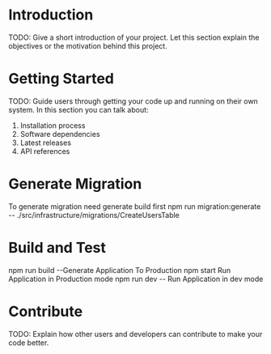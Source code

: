 # Introduction 
TODO: Give a short introduction of your project. Let this section explain the objectives or the motivation behind this project. 

# Getting Started
TODO: Guide users through getting your code up and running on their own system. In this section you can talk about:
1.	Installation process
2.	Software dependencies
3.	Latest releases
4.	API references


# Generate Migration
To generate migration need generate build first
npm run migration:generate -- ./src/infrastructure/migrations/CreateUsersTable

# Build and Test
npm run build --Generate Application To Production
npm start Run Application in Production mode
npm run dev -- Run Application in dev mode



# Contribute
TODO: Explain how other users and developers can contribute to make your code better. 

